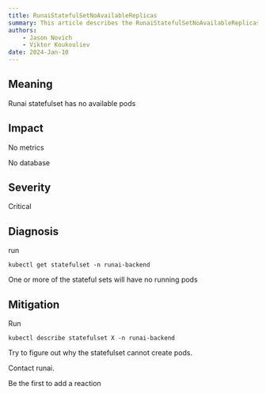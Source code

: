 ```yaml
---
title: RunaiStatefulSetNoAvailableReplicas
summary: This article describes the RunaiStatefulSetNoAvailableReplicas alert.
authors:
    - Jason Novich
    - Viktor Koukouliev
date: 2024-Jan-10
---
```


## Meaning

Runai statefulset has no available pods

## Impact

No metrics

No database

## Severity

Critical

## Diagnosis

run

`kubectl get statefulset -n runai-backend`

One or more of the stateful sets will have no running pods

## Mitigation

Run

`kubectl describe statefulset X -n runai-backend`

Try to figure out why the statefulset cannot create pods.

Contact runai.

Be the first to add a reaction
